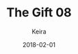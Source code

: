---
title: 'The Gift 08'
alt: 'Mysteries of the Arcana'
date: '2018-02-01'
author: 'Keira'
artist: 'Keira'
chapter: 'None'
filler: false
---